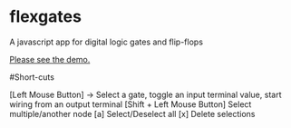 # flexgates
A javascript app for digital logic gates and flip-flops

[Please see the demo.](http://www.flexgates.omidsakhi.com/)

#Short-cuts

[Left Mouse Button] -> Select a gate, toggle an input terminal value, start wiring from an output terminal
[Shift + Left Mouse Button] Select multiple/another node
[a] Select/Deselect all
[x] Delete selections
